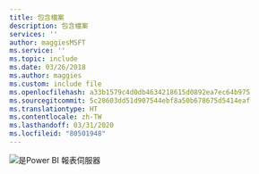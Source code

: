 ```yaml
---
title: 包含檔案
description: 包含檔案
services: ''
author: maggiesMSFT
ms.service: ''
ms.topic: include
ms.date: 03/26/2018
ms.author: maggies
ms.custom: include file
ms.openlocfilehash: a33b1579c4d0db4634218615d0892ea7ec64b975
ms.sourcegitcommit: 5c28603dd51d907544ebf8a50b678675d5414eaf
ms.translationtype: HT
ms.contentlocale: zh-TW
ms.lasthandoff: 03/31/2020
ms.locfileid: "80501948"
---
```

 ![是](media/yes-icon.png)Power BI 報表伺服器